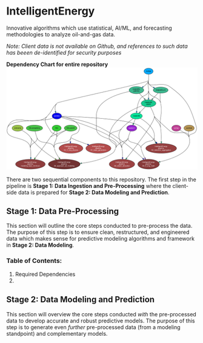 # IntelligentEnergy
Innovative algorithms which use statistical, AI/ML, and forecasting methodologies to analyze oil-and-gas data.

*Note: Client data is not available on Github, and references to such data has beeen de-identified for security purposes*

**Dependency Chart for entire repository**
![Dependency Graph](IntelligentEnergy.svg "Dependency Graph")

There are two sequential components to this repository. The first step in the pipeline is **Stage 1: Data Ingestion and Pre-Processing** where the client-side data is prepared for **Stage 2: Data Modeling and Prediction**.

## Stage 1: Data Pre-Processing
This section will outline the core steps conducted to pre-process the data. The purpose of this step is to ensure clean, restructured, and engineered data which makes sense for predictive modeling algorithms and framework in **Stage 2: Data Modeling**.

### Table of Contents:
1. Required Dependencies
2.

## Stage 2: Data Modeling and Prediction
This section will overview the core steps conducted *with* the pre-processed data to develop accurate and robust predictive models. The purpose of this step is to generate even *further* pre-processed data (from a modeling standpoint) and complementary models.

